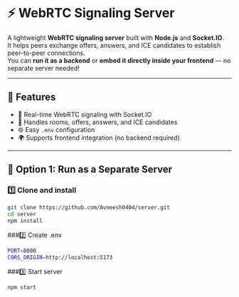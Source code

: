 # ⚡ WebRTC Signaling Server

A lightweight **WebRTC signaling server** built with **Node.js** and **Socket.IO**.  
It helps peers exchange offers, answers, and ICE candidates to establish peer-to-peer connections.  
You can **run it as a backend** or **embed it directly inside your frontend** — no separate server needed!

---

## 🧩 Features

- 🔌 Real-time WebRTC signaling with Socket.IO  
- 🧠 Handles rooms, offers, answers, and ICE candidates  
- ⚙️ Easy `.env` configuration  
- 🌍 Supports frontend integration (no backend required)

---

## 🚀 Option 1: Run as a Separate Server

### 1️⃣ Clone and install
```bash
git clone https://github.com/Avneesh0404/server.git
cd server
npm install
```
###2️⃣ Create .env
```bash
PORT=8000
CORS_ORIGIN=http://localhost:5173
```
###3️⃣ Start server
```bash
npm start
